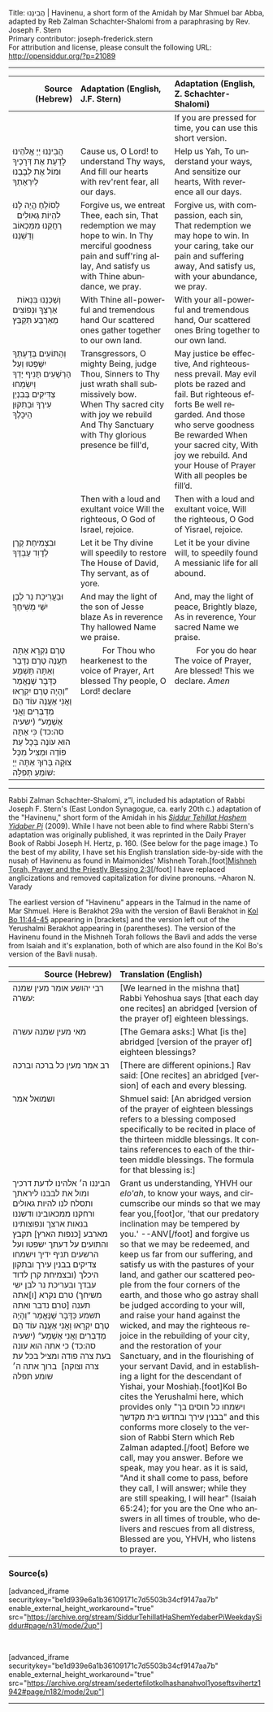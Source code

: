 <html>
<head></head>
<body>
Title: הֲבִינֵנוּ | Havinenu, a short form of the Amidah by Mar Shmuel bar Abba, adapted by Reb Zalman Schachter-Shalomi from a paraphrasing by Rev. Joseph F. Stern<br />
Primary contributor: joseph-frederick.stern<br />
For attribution and license, please consult the following URL: <a href="http://opensiddur.org/?p=21089">http://opensiddur.org/?p=21089</a>
<p />
<hr />

<table style="margin-left: auto;margin-right: auto;" class="draggable">
<thead><tr><th id="x" style="text-align: right;">Source (Hebrew)</th><th style="text-align: left;">Adaptation (English, J.F. Stern)</th><th style="text-align: left;">Adaptation (English, Z. Schachter-Shalomi)</th></tr></thead>
<tbody>
<tr><td style="vertical-align:top;" width="26%">
<div class="liturgy" lang="he">

</span></div></td>
 
<td style="vertical-align:top;" width="36%">
<div class="english" lang="en">

</div></td>
 
<td style="vertical-align:top;" width="36%">
<div class="english" lang="en">
<span class="instruction">If you are pressed for time, 
you can use this short version.</span>
</div></td></tr>


<tr><td style="vertical-align:top;" width="26%">
<div class="liturgy" lang="he">
הֲבִינֵנוּ יְיָ אֱלֹהֵינוּ 
לָדַעַת אֶת דְּרָכֶיךָ 
וּמוֹל אֶת לְבָבֵנוּ 
לְיִרְאָתְךָ 
</span></div></td>
 
<td style="vertical-align:top;" width="36%">
<div class="english" lang="en">
Cause us, O Lord! 
to understand Thy ways,
And fill our hearts 
with rev'rent fear, all our days.
</div></td>
 
<td style="vertical-align:top;" width="36%">
<div class="english" lang="en">
Help us Yah,
To understand your ways,
And sensitize our hearts,
With reverence all our days.
</div></td></tr>


<tr><td style="vertical-align:top;" width="26%">
<div class="liturgy" lang="he">
לְסוֹלֵחַ הֱיֵה לָנוּ 
לִהְיוֹת גְּאוּלִים 
&nbsp;
רַחֲקֵנוּ מִמַּכְאוֹב 
וְדַשְׁנֵנוּ 
</span></div></td>
 
<td style="vertical-align:top;" width="36%">
<div class="english" lang="en">
Forgive us, we entreat Thee, each sin,
That redemption we may hope to win.
In Thy merciful goodness
pain and suff'ring allay,
And satisfy us with Thine abundance, 
we pray.
</div></td>
 
<td style="vertical-align:top;" width="36%">
<div class="english" lang="en">
Forgive us, with compassion, each sin,
That redemption we may hope to win.
In your caring, 
take our pain and suffering away,
And satisfy us, with your abundance,
we pray.
</div></td></tr>


<tr><td style="vertical-align:top;" width="26%">
<div class="liturgy" lang="he">
&nbsp;
וְשַׁכְּנֵנוּ בִּנְאוֹת אַרְצְךָ 
וּנְפוֹצִים מֵאַרְבַּע תְּקַבֵּץ 
</span></div></td>
 
<td style="vertical-align:top;" width="36%">
<div class="english" lang="en">
With Thine all-powerful and tremendous hand
Our scattered ones 
gather together to our own land.
</div></td>
 
<td style="vertical-align:top;" width="36%">
<div class="english" lang="en">
With your all-powerful and tremendous hand,
Our scattered ones
Bring together to our own land.
</div></td></tr>


<tr><td style="vertical-align:top;" width="26%">
<div class="liturgy" lang="he">
וְהַתּוֹעִים בְּדַעְתְּךָ 
יִשָּׁפְטוּ 
וְעַל הָרְשָׁעִים תָּנִיף יָדְךָ 
&nbsp;
&nbsp;
&nbsp;
&nbsp;
וְיִשְׂמְחוּ צַדִּיקִים 
בְּבִנְיַן 
עִירֶךָ 
וּבְתִקּוּן הֵיכָלֶךָ 
</div></td>
 
<td style="vertical-align:top;" width="36%">
<div class="english" lang="en">
Transgressors, O mighty Being, 
judge Thou,
Sinners to Thy just wrath shall submissively bow.
&nbsp;
&nbsp;
&nbsp;
&nbsp;
When Thy sacred city 
with joy we rebuild
And Thy Sanctuary 
with Thy glorious presence be fill'd,
</div></td>
 
<td style="vertical-align:top;" width="36%">
<div class="english" lang="en">
May justice be effective,
And righteousness prevail.
May evil plots be razed and fail.
But righteous efforts 
Be well regarded.
And those who serve goodness 
Be rewarded
When your sacred city, 
With joy we rebuild.
And your House of Prayer
With all peoples be fill’d.
</div></td></tr>


<tr><td style="vertical-align:top;" width="26%">
<div class="liturgy" lang="he">

</div></td>
 
<td style="vertical-align:top;" width="36%">
<div class="english" lang="en">
Then with a loud and exultant voice
Will the righteous, O God of Israel, rejoice.
</div></td>
 
<td style="vertical-align:top;" width="36%">
<div class="english" lang="en">
Then with a loud and exultant voice,
Will the righteous, O God of Yisrael, rejoice.
</div></td></tr>


<tr><td style="vertical-align:top;" width="26%">
<div class="liturgy" lang="he">
וּבִצְמִיחַת 
קֶרֶן לְדָוִד עַבְדֶּךָ 
</span></div></td>
 
<td style="vertical-align:top;" width="36%">
<div class="english" lang="en">
Let it be Thy divine will speedily to restore
The House of David, Thy servant, as of yore.
</div></td>
 
<td style="vertical-align:top;" width="36%">
<div class="english" lang="en">
Let it be your divine will, to speedily found
A messianic life for all abound.
</div></td></tr>


<tr><td style="vertical-align:top;" width="26%">
<div class="liturgy" lang="he">
וּבַעֲרִיכַת נֵר 
לְבֶן יִשַּׁי מְשִׁיחֶךָ
</span></div></td>
 
<td style="vertical-align:top;" width="36%">
<div class="english" lang="en">
And may the light of the son of Jesse 
blaze 
As in reverence 
Thy hallowed Name we praise.
</div></td>
 
<td style="vertical-align:top;" width="36%">
<div class="english" lang="en">
And, may the light of peace, 
Brightly blaze,
As in reverence,
Your sacred Name we praise.
</div></td></tr>


<tr><td style="vertical-align:top;" width="26%">
<div class="liturgy" lang="he">
טֶרֶם נִקְרָא אַתָּה תַּעֲנֶה 
טֶרֶם נְדָּבָר וְאַתָּה תַּשְׁמָע 
כַּדָּבָר שֶׁנֶּאֱמַר ”וְהָיָה טֶרֶם יִקְרָאוּ 
וַאֲנִי אֶעֱנֶה עוֹד הֵם מְדַבְּרִים 
וַאֲנִי אֶשְׁמָע“ <span class="citation">(ישעיה סה:כד)</span>
כִּי אַתָּה הוּא עוֹנֶה 
בְּכָל עֵת פּוֹדֶה וּמַצִּיל מִכָּל צוּקָה
בָּרוּךְ אַתָּה יְיָ‎ שׁוֹמֵעַ תְּפִלָּה:
</span></div></td>
 
<td style="vertical-align:top;" width="36%">
<div class="english" lang="en">
&nbsp;
&nbsp;
&nbsp;
&nbsp;
&nbsp;
For Thou who hearkenest 
to the voice of Prayer,
Art blessed Thy people, O Lord! 
declare
</div></td>
 
<td style="vertical-align:top;" width="36%">
<div class="english" lang="en">
&nbsp;
&nbsp;
&nbsp;
&nbsp;
&nbsp;
For you do hear 
The voice of Prayer,
Are blessed!  
This we declare. <em>Amen</em>
</div></td></tr>
</tbody></table>

<hr />

Rabbi Zalman Schachter-Shalomi, z”l, included his adaptation of Rabbi Joseph F. Stern's (East London Synagogue, ca. early 20th c.) adaptation of the "Havinenu," short form of the Amidah in his <em><a href="https://opensiddur.org/siddurim/ha-ari/neo-hasidut/reb-zalmans-open-siddur-tehillat-hashem/">Siddur Tehillat Hashem Yidaber Pi</a></em> (2009). While I have not been able to find where Rabbi Stern's adaptation was originally published, it was reprinted in the Daily Prayer Book of Rabbi Joseph H. Hertz, p. 160. (See below for the page image.) To the best of my ability, I have set his English translation side-by-side with the nusaḥ of Havinenu as found in Maimonides' Mishneh Torah.[foot]<a href="https://www.sefaria.org/Mishneh_Torah%2C_Prayer_and_the_Priestly_Blessing.2.3?lang=bi" rel="noopener noreferrer" target="_blank">Mishneh Torah, Prayer and the Priestly Blessing 2:3</a>[/foot] I have replaced anglicizations and removed capitalization for divine pronouns. –Aharon N. Varady

The earliest version of "Havinenu" appears in the Talmud in the name of Mar Shmuel. Here is Berakhot 29a with the version of Bavli Berakhot in <a href="https://www.sefaria.org/Kol_Bo.11.44-45?lang=bi" rel="noopener noreferrer" target="_blank">Kol Bo 11:44-45</a> appearing in [brackets] and the version left out of the Yerushalmi Berakhot appearing in (parentheses). The version of the Havinenu found in the Mishneh Torah follows the Bavli and adds the verse from Isaiah and it's explanation, both of which are also found in the Kol Bo's version of the Bavli nusaḥ.

<table style="margin-left: auto;margin-right: auto;" class="draggable">
<thead><tr><th id="x" style="text-align: right;">Source (Hebrew)</th><th style="text-align: left;">Translation (English)</th></tr></thead>
<tbody>
<tr><td style="vertical-align:top;" width="26%">
<div class="liturgy" lang="he">
רבי יהושע אומר מעין שמנה עשרה: 
</span></div></td>
 
<td style="vertical-align:top;" width="36%">
<div class="english" lang="en">
[We learned in the mishna that] Rabbi Yehoshua says [that each day one recites] an abridged [version of the prayer of] eighteen blessings.
</div></td></tr>


<tr><td style="vertical-align:top;" width="26%">
<div class="liturgy" lang="he">
מאי מעין שמנה עשרה 
</span></div></td>
 
<td style="vertical-align:top;" width="36%">
<div class="english" lang="en">
[The Gemara asks:] What [is the] abridged [version of the prayer of] eighteen blessings? 
 </div></td></tr>


<tr><td style="vertical-align:top;" width="26%">
<div class="liturgy" lang="he">
רב אמר מעין כל ברכה וברכה 
</span></div></td>
 
<td style="vertical-align:top;" width="36%">
<div class="english" lang="en">
[There are different opinions.] Rav said: [One recites] an abridged [version] of each and every blessing. 
</div></td></tr>


<tr><td style="vertical-align:top;" width="26%">
<div class="liturgy" lang="he">
ושמואל אמר 
</span></div></td>
 
<td style="vertical-align:top;" width="36%">
<div class="english" lang="en">
Shmuel said: [An abridged version of the prayer of eighteen blessings refers to a blessing composed specifically to be recited in place of the thirteen middle blessings. It contains references to each of the thirteen middle blessings. The formula for that blessing is:]
</div></td></tr>


<tr><td style="vertical-align:top;" width="26%">
<div class="liturgy" lang="he">
הביננו ה׳ אלהינו לדעת דרכיך 
ומול את לבבנו ליראתך 
ותסלח לנו להיות גאולים 
ורחקנו ממכאובינו 
ודשננו בנאות ארצך 
ונפוצותינו מארבע [כנפות הארץ] תקבץ 
והתועים על דעתך ישפטו 
ועל הרשעים תניף ידיך 
וישמחו צדיקים בבנין עירך 
ובתקון היכלך 
(ובצמיחת קרן לדוד עבדך 
ובעריכת נר לבן ישי משיחך)
טרם נקרא [ו]אתה תענה 
[טרם נדבר ואתה תשמע 
כַּדָּבָר שֶׁנֶּאֱמַר ”וְהָיָה טֶרֶם יִקְרָאוּ וַאֲנִי אֶעֱנֶה עוֹד הֵם מְדַבְּרִים וַאֲנִי אֶשְׁמָע“ <span class="citation">(ישעיה סה:כד)</span>
כי אתה הוא עונה בעת צרה פודה ומציל בכל עת צרה וצוקה]&nbsp;
ברוך אתה ה׳ שומע תפלה
 </span></div></td>
 
<td style="vertical-align:top;" width="36%">
<div class="english" lang="en">
Grant us understanding, YHVH our <em>elo'ah</em>, to know your ways, 
and circumscribe our minds so that we may fear you,[foot]or, 'that our predatory inclination may be tempered by you.' --ANV[/foot] 
and forgive us so that we may be redeemed, 
and keep us far from our suffering, 
and satisfy us with the pastures of your land, 
and gather our scattered people from the four corners of the earth, 
and those who go astray shall be judged according to your will, 
and raise your hand against the wicked, 
and may the righteous rejoice in the rebuilding of your city, 
and the restoration of your Sanctuary, 
and in the flourishing of your servant David, 
and in establishing a light for the descendant of Yishai, your Moshiaḥ.[foot]Kol Bo cites the Yerushalmi here, which provides only "וישמחו כל חוסים בך בבנין עירך ובחדוש בית מקדשך" and this conforms more closely to the version of Rabbi Stern which Reb Zalman adapted.[/foot] 
Before we call, may you answer. 
Before we speak, may you hear.
as it is said, "And it shall come to pass, before they call, I will answer; while they are still speaking, I will hear" (Isaiah 65:24); 
for you are the One who answers in all times of trouble, who delivers and rescues from all distress, 
Blessed are you, YHVH, who listens to prayer.
</div></td></tr>
</tbody></table>

<h3>Source(s)</h3>

[advanced_iframe securitykey="be1d939e6a1b36109171c7d5503b34cf9147aa7b" enable_external_height_workaround="true" src="https://archive.org/stream/SiddurTehillatHaShemYedaberPiWeekdaySiddur#page/n31/mode/2up"]

&nbsp;

[advanced_iframe securitykey="be1d939e6a1b36109171c7d5503b34cf9147aa7b" enable_external_height_workaround="true" src="https://archive.org/stream/sedertefilotkolhashanahvol1yoseftsvihertz1942#page/n182/mode/2up"]

<hr />

&nbsp;
</body>
</html>